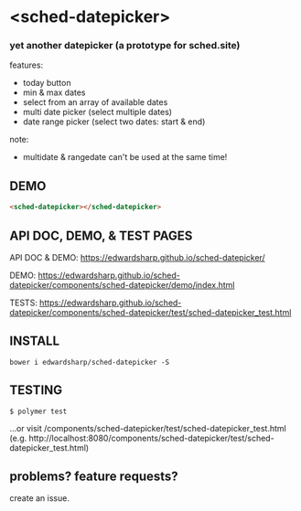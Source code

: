 # \<sched-datepicker\>

### yet another datepicker (a prototype for sched.site)

features:
  - today button 
  - min & max dates 
  - select from an array of available dates
  - multi date picker (select multiple dates)
  - date range picker (select two dates: start & end)

note: 
  - multidate & rangedate can't be used at the same time! 

## DEMO

<!---
```
<custom-element-demo>
  <template>
    <link rel="import" href="index.html">
    <next-code-block></next-code-block>
  </template>
</custom-element-demo>
```
-->
```html
<sched-datepicker></sched-datepicker>
```

## API DOC, DEMO, & TEST PAGES

API DOC & DEMO: https://edwardsharp.github.io/sched-datepicker/

DEMO: https://edwardsharp.github.io/sched-datepicker/components/sched-datepicker/demo/index.html

TESTS: https://edwardsharp.github.io/sched-datepicker/components/sched-datepicker/test/sched-datepicker_test.html

## INSTALL 

```
bower i edwardsharp/sched-datepicker -S
```

## TESTING

```
$ polymer test
```

...or visit  /components/sched-datepicker/test/sched-datepicker_test.html  (e.g. http://localhost:8080/components/sched-datepicker/test/sched-datepicker_test.html)

## problems? feature requests?

create an issue.